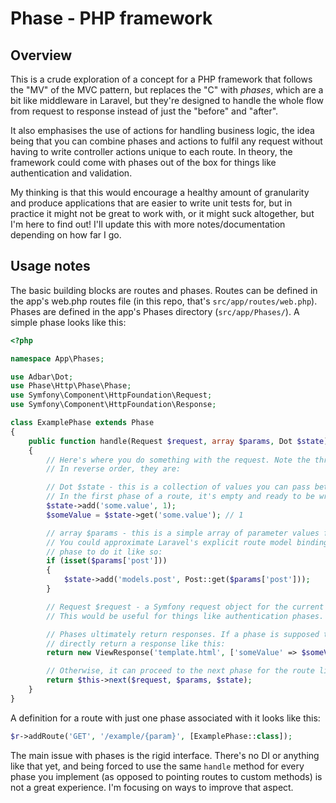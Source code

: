 # Phase - PHP framework

## Overview

This is a crude exploration of a concept for a PHP framework that follows the "MV" of the MVC pattern, but replaces the "C" with _phases_, which are a bit like middleware in Laravel, but they're designed to handle the whole flow from request to response instead of just the "before" and "after".

It also emphasises the use of actions for handling business logic, the idea being that you can combine phases and actions to fulfil any request without having to write controller actions unique to each route. In theory, the framework could come with phases out of the box for things like authentication and validation.

My thinking is that this would encourage a healthy amount of granularity and produce applications that are easier to write unit tests for, but in practice it might not be great to work with, or it might suck altogether, but I'm here to find out! I'll update this with more notes/documentation depending on how far I go.

## Usage notes

The basic building blocks are routes and phases. Routes can be defined in the app's web.php routes file (in this repo, that's `src/app/routes/web.php`). Phases are defined in the app's Phases directory (`src/app/Phases/`). A simple phase looks like this:

```php
<?php

namespace App\Phases;

use Adbar\Dot;
use Phase\Http\Phase\Phase;
use Symfony\Component\HttpFoundation\Request;
use Symfony\Component\HttpFoundation\Response;

class ExamplePhase extends Phase
{
    public function handle(Request $request, array $params, Dot $state): Response
    {
        // Here's where you do something with the request. Note the three method parameters.
        // In reverse order, they are:

        // Dot $state - this is a collection of values you can pass between phases.
        // In the first phase of a route, it's empty and ready to be written to.
        $state->add('some.value', 1);
        $someValue = $state->get('some.value'); // 1

        // array $params - this is a simple array of parameter values from the resolved route.
        // You could approximate Laravel's explicit route model binding feature by writing a
        // phase to do it like so:
        if (isset($params['post']))
        {
            $state->add('models.post', Post::get($params['post']));
        }

        // Request $request - a Symfony request object for the current request.
        // This would be useful for things like authentication phases.

        // Phases ultimately return responses. If a phase is supposed to terminate, it can
        // directly return a response like this:
        return new ViewResponse('template.html', ['someValue' => $someValue]);

        // Otherwise, it can proceed to the next phase for the route like this:
        return $this->next($request, $params, $state);
    }
}
```

A definition for a route with just one phase associated with it looks like this:

```php
$r->addRoute('GET', '/example/{param}', [ExamplePhase::class]);
```

The main issue with phases is the rigid interface. There's no DI or anything like that yet, and being forced to use the same `handle` method for every phase you implement (as opposed to pointing routes to custom methods) is not a great experience. I'm focusing on ways to improve that aspect.